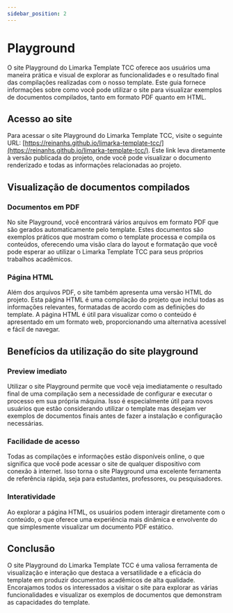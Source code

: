 ```yaml
---
sidebar_position: 2
---
```


# Playground

O site Playground do Limarka Template TCC oferece aos usuários uma maneira prática e visual de explorar as funcionalidades e o resultado final das compilações realizadas com o nosso template. Este guia fornece informações sobre como você pode utilizar o site para visualizar exemplos de documentos compilados, tanto em formato PDF quanto em HTML.

## Acesso ao site

Para acessar o site Playground do Limarka Template TCC, visite o seguinte URL: [https://reinanhs.github.io/limarka-template-tcc/](https://reinanhs.github.io/limarka-template-tcc/). Este link leva diretamente à versão publicada do projeto, onde você pode visualizar o documento renderizado e todas as informações relacionadas ao projeto.

## Visualização de documentos compilados

### Documentos em PDF

No site Playground, você encontrará vários arquivos em formato PDF que são gerados automaticamente pelo template. Estes documentos são exemplos práticos que mostram como o template processa e compila os conteúdos, oferecendo uma visão clara do layout e formatação que você pode esperar ao utilizar o Limarka Template TCC para seus próprios trabalhos acadêmicos.

### Página HTML

Além dos arquivos PDF, o site também apresenta uma versão HTML do projeto. Esta página HTML é uma compilação do projeto que inclui todas as informações relevantes, formatadas de acordo com as definições do template. A página HTML é útil para visualizar como o conteúdo é apresentado em um formato web, proporcionando uma alternativa acessível e fácil de navegar.

## Benefícios da utilização do site playground

### Preview imediato

Utilizar o site Playground permite que você veja imediatamente o resultado final de uma compilação sem a necessidade de configurar e executar o processo em sua própria máquina. Isso é especialmente útil para novos usuários que estão considerando utilizar o template mas desejam ver exemplos de documentos finais antes de fazer a instalação e configuração necessárias.

### Facilidade de acesso

Todas as compilações e informações estão disponíveis online, o que significa que você pode acessar o site de qualquer dispositivo com conexão à internet. Isso torna o site Playground uma excelente ferramenta de referência rápida, seja para estudantes, professores, ou pesquisadores.

### Interatividade

Ao explorar a página HTML, os usuários podem interagir diretamente com o conteúdo, o que oferece uma experiência mais dinâmica e envolvente do que simplesmente visualizar um documento PDF estático.

## Conclusão

O site Playground do Limarka Template TCC é uma valiosa ferramenta de visualização e interação que destaca a versatilidade e a eficácia do template em produzir documentos acadêmicos de alta qualidade. Encorajamos todos os interessados a visitar o site para explorar as várias funcionalidades e visualizar os exemplos de documentos que demonstram as capacidades do template.
